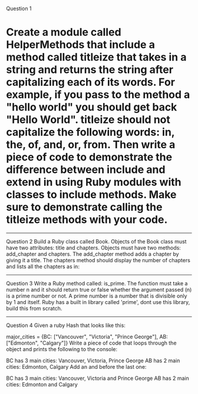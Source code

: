 Question 1

# Create a module called HelperMethods that include a method called titleize that takes in a string and returns the string after capitalizing each of its words. For example, if you pass to the method a "hello world" you should get back "Hello World". titleize should not capitalize the following words: in, the, of, and, or, from. Then write a piece of code to demonstrate the difference between include and extend in using Ruby modules with classes to include methods. Make sure to demonstrate calling the titleize methods with your code.

----------

Question 2
Build a Ruby class called Book. Objects of the Book class must have two attributes: title and chapters. Objects must have two methods: add_chapter and chapters. The add_chapter method adds a chapter by giving it a title. The chapters method should display the number of chapters and lists all the chapters as in:

----------

Question 3
Write a Ruby method called: is_prime. The function must take a number n and it should return true or false whether the argument passed (n) is a prime number or not. A prime number is a number that is divisible only by 1 and itself. Ruby has a built in library called 'prime', dont use this library, build this from scratch.

----------

Question 4
Given a ruby Hash that looks like this:

major_cities = {BC: ["Vancouver", "Victoria", "Prince George"], AB: ["Edmonton", "Calgary"]}
Write a piece of code that loops through the object and prints the following to the console:

BC has 3 main cities: Vancouver, Victoria, Prince George
AB has 2 main cities: Edmonton, Calgary
Add an and before the last one:

BC has 3 main cities: Vancouver, Victoria and Prince George
AB has 2 main cities: Edmonton and Calgary

